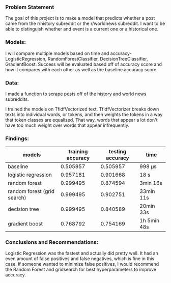### Problem Statement
The goal of this project is to make a model that predicts whether a post came from the r/history subreddit or the r/worldnews subreddit.
I want to be able to distinguish whether and event is a current one or a historical one.

### Models:
I will compare multiple models based on time and accuracy- LogisticRegression, RandomForestClassifier, DecisionTreeClassifier, GradientBoost.
Success will be evaluated based off of accuracy score and how it compares with each other as well as the baseline accuracy score.

### Data:
I made a function to scrape posts off of the history and world news subreddits. 

I trained the models on TfidfVectorized text. TfidfVectorizer breaks down texts into individual words, or tokens, and then weights the tokens in a way that token classes are equalized. That way, words that appear a lot don't have too much weight over words that appear infrequently.

### Findings:

|models	|training accuracy	|testing accuracy|	time|
--------|-------------------|----------------|------|
|baseline	|0.505957	|0.505957	|998 µs|
|logistic regression	|0.957181|	0.901668	|18 s|
|random forest	|0.999495|	0.874594	|3min 16s|
|random forest (grid search)|	0.999495	|0.902751	|33min 11s|
|decision tree	|0.999495	|0.840589	|20min 33s|
|gradient boost|	0.768792	|0.754169	|1h 5min 48s|


### Conclusions and Recommendations:
Logistic Regression was the fastest and actually did pretty well. It had an even amount of false positives and false negatives, which is fine in this case. 
If someone wanted to minimize false positives, I would recommend the Random Forest and gridsearch for best hyperparameters to improve accuracy.
